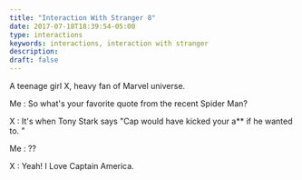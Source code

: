 ```yaml
---
title: "Interaction With Stranger 8"
date: 2017-07-18T18:39:54-05:00
type: interactions
keywords: interactions, interaction with stranger
description:
draft: false
---
```

[comment]: # (Interactions with strangers )


A teenage girl X, heavy fan of Marvel universe.

Me : So what's your favorite quote from the recent Spider Man?

X : It's when Tony Stark says "Cap would have kicked your a** if he wanted to. "

Me : ??

X : Yeah! I Love Captain America.
